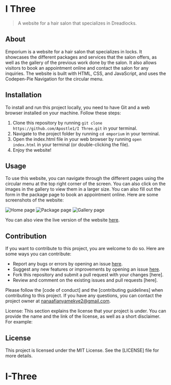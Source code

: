  # I Three
> A website for a hair salon that specializes in Dreadlocks.


## About
Emporium is a website for a hair salon that specializes in locks. It showcases the different packages and services that the salon offers, as well as the gallery of the previous work done by the salon. It also allows visitors to book an appointment online and contact the salon for any inquiries. The website is built with HTML, CSS, and JavaScript, and uses the Codepen-Pie Navigation for the circular menu.

## Installation
To install and run this project locally, you need to have Git and a web browser installed on your machine. Follow these steps:

1. Clone this repository by running `git clone https://github.com/Apostle1/I Three.git` in your terminal.
2. Navigate to the project folder by running `cd emporium` in your terminal.
3. Open the index.html file in your web browser by running `open index.html` in your terminal (or double-clicking the file).
4. Enjoy the website!

## Usage
To use this website, you can navigate through the different pages using the circular menu at the top right corner of the screen. You can also click on the images in the gallery to view them in a larger size. You can also fill out the form in the package page to book an appointment online. Here are some screenshots of the website:

![Home page](https://www.freecodecamp.org/news/how-to-write-a-good-readme-file/)
![Package page](https://docs.github.com/en/get-started/writing-on-github/getting-started-with-writing-and-formatting-on-github/quickstart-for-writing-on-github)
![Gallery page](https://medium.com/@saumya.ranjan/how-to-write-a-readme-md-file-markdown-file-20cb7cbcd6f)

You can also view the live version of the website [here](https://programmertoday.com/how-to-create-a-readme-file/).

## Contribution
If you want to contribute to this project, you are welcome to do so. Here are some ways you can contribute:

- Report any bugs or errors by opening an issue [here](https://www.nobledesktop.com/learn/git/create-a-readme-file).
- Suggest any new features or improvements by opening an issue [here](https://www.nobledesktop.com/learn/git/create-a-readme-file).
- Fork this repository and submit a pull request with your changes [here].
- Review and comment on the existing issues and pull requests [here].

Please follow the [code of conduct] and the [contributing guidelines] when contributing to this project. If you have any questions, you can contact the project owner at nanaafianyamekye2@gmail.com.

License: This section explains the license that your project is under. You can provide the name and the link of the license, as well as a short disclaimer. For example:
## License
This project is licensed under the MIT License. See the [LICENSE] file for more details.


# I-Three